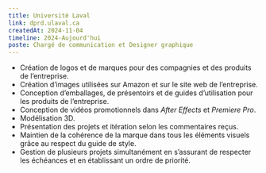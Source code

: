 ```yaml
---
title: Université Laval
link: dprd.ulaval.ca
createdAt: 2024-11-04
timeline: 2024-Aujourd'hui
poste: Chargé de communication et Designer graphique
---
```


-   Création de logos et de marques pour des compagnies et des produits de l’entreprise.
-   Création d’images utilisées sur Amazon et sur le site web de l’entreprise.
-   Conception d’emballages, de présentoirs et de guides d’utilisation pour les produits de l’entreprise.
-   Conception de vidéos promotionnels dans _After Effects_ et _Premiere Pro_.
-   Modélisation 3D.
-   Présentation des projets et itération selon les commentaires reçus.
-   Maintien de la cohérence de la marque dans tous les éléments visuels grâce au respect du guide de style.
-   Gestion de plusieurs projets simultanément en s’assurant de respecter les échéances et en établissant un ordre de priorité.
